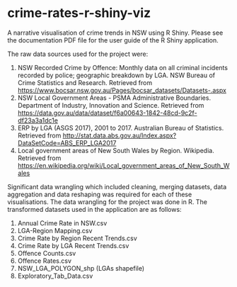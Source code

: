 # crime-rates-r-shiny-viz
A narrative visualisation of crime trends in NSW using R Shiny. Please see the documentation PDF file for the user guide of the R Shiny application.

The raw data sources used for the project were:
1. NSW Recorded Crime by Offence: Monthly data on all criminal incidents recorded by police; geographic breakdown by LGA. NSW Bureau of Crime Statistics and Research.  Retrieved from  
	https://www.bocsar.nsw.gov.au/Pages/bocsar_datasets/Datasets-.aspx
2. NSW Local Government Areas - PSMA Administrative Boundaries. Department of Industry, Innovation and Science.  Retrieved from 
https://data.gov.au/data/dataset/f6a00643-1842-48cd-9c2f-df23a3a1dc1e
3. ERP by LGA (ASGS 2017), 2001 to 2017. Australian Bureau of Statistics.  Retrieved from http://stat.data.abs.gov.au/Index.aspx?DataSetCode=ABS_ERP_LGA2017
4. Local government areas of New South Wales by Region. Wikipedia.  Retrieved from  https://en.wikipedia.org/wiki/Local_government_areas_of_New_South_Wales

Significant data wrangling which included cleaning, merging datasets, data aggregation and data reshaping was required for each of these visualisations. The data wrangling for the project was done in R. The transformed datasets used in the application are as follows:
1. Annual Crime Rate in NSW.csv
2. LGA-Region Mapping.csv
3. Crime Rate by Region Recent Trends.csv
4. Crime Rate by LGA Recent Trends.csv
5. Offence Counts.csv
6. Offence Rates.csv
7. NSW_LGA_POLYGON_shp (LGAs shapefile)
8. Exploratory_Tab_Data.csv
